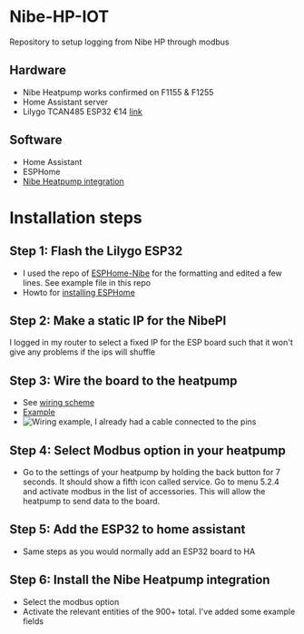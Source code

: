 # Nibe-HP-IOT
Repository to setup logging from Nibe HP through modbus

## Hardware
- Nibe Heatpump works confirmed on F1155 & F1255
- Home Assistant server
- Lilygo TCAN485 ESP32 €14 [link](https://nl.aliexpress.com/item/1005003624034092.html?spm=a2g0o.productlist.main.1.36be49e4pfs1Kd&algo_pvid=694caf32-608a-4161-9e8f-bfc9f61d5a26&algo_exp_id=694caf32-608a-4161-9e8f-bfc9f61d5a26-0&pdp_npi=4%40dis%21EUR%2113.95%2113.95%21%21%2114.87%2114.87%21%4021038e8317232122180598883e3e4d%2112000026545151020%21sea%21NL%21815979081%21X&curPageLogUid=iZmKj08lSeP2&utparam-url=scene%3Asearch%7Cquery_from%3A)

## Software
- Home Assistant
- ESPHome
- [Nibe Heatpump integration](https://www.home-assistant.io/integrations/nibe_heatpump)

# Installation steps

## Step 1: Flash the Lilygo ESP32
- I used the repo of [ESPHome-Nibe](https://github.com/elupus/esphome-nibe/tree/master) for the formatting and edited a few lines. See example file in this repo
- Howto for [installing ESPHome](https://www.youtube.com/watch?v=7PoUWszwaFk&t=1s)
  
## Step 2: Make a static IP for the NibePI
I logged in my router to select a fixed IP for the ESP board such that it won't give any problems if the ips will shuffle 

## Step 3: Wire the board to the heatpump
- See [wiring scheme](https://www.nibe.eu/nl-nl/installateur/schema-s-overzichten-en-technische-ondersteuning/elektrische-aansluitoverzichten)
- [Example](https://www.vanwerkhoven.org/blog/2023/nibe-heatpump-home-automation/)
- ![Wiring example, I already had a cable connected to the pins]()
   

## Step 4: Select Modbus option in your heatpump
- Go to the settings of your heatpump by holding the back button for 7 seconds. It should show a fifth icon called service. Go to menu 5.2.4 and activate modbus in the list of accessories. This will allow the heatpump to send data to the board.

## Step 5: Add the ESP32 to home assistant
- Same steps as you would normally add an ESP32 board to HA

## Step 6: Install the Nibe Heatpump integration
- Select the modbus option
- Activate the relevant entities of the 900+ total. I've added some example fields

